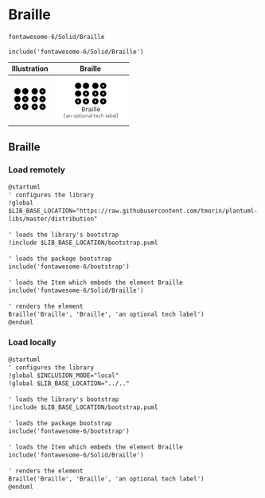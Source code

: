 # Braille


```text
fontawesome-6/Solid/Braille
```

```text
include('fontawesome-6/Solid/Braille')
```



| Illustration | Braille |
| :---: | :---: |
| ![illustration for Illustration](../../fontawesome-6/Solid/Braille.png) | ![illustration for Braille](../../fontawesome-6/Solid/Braille.Local.png) |




## Braille

### Load remotely
```plantuml
@startuml
' configures the library
!global $LIB_BASE_LOCATION="https://raw.githubusercontent.com/tmorin/plantuml-libs/master/distribution"

' loads the library's bootstrap
!include $LIB_BASE_LOCATION/bootstrap.puml

' loads the package bootstrap
include('fontawesome-6/bootstrap')

' loads the Item which embeds the element Braille
include('fontawesome-6/Solid/Braille')

' renders the element
Braille('Braille', 'Braille', 'an optional tech label')
@enduml
```

### Load locally
```plantuml
@startuml
' configures the library
!global $INCLUSION_MODE="local"
!global $LIB_BASE_LOCATION="../.."

' loads the library's bootstrap
!include $LIB_BASE_LOCATION/bootstrap.puml

' loads the package bootstrap
include('fontawesome-6/bootstrap')

' loads the Item which embeds the element Braille
include('fontawesome-6/Solid/Braille')

' renders the element
Braille('Braille', 'Braille', 'an optional tech label')
@enduml
```

